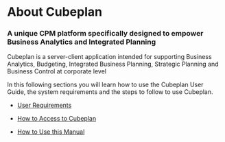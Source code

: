 # About Cubeplan
### A unique CPM platform specifically designed to empower Business Analytics and Integrated Planning
Cubeplan is a server-client application intended for supporting Business Analytics, Budgeting, Integrated Business Planning, Strategic Planning and Business Control at corporate level

In this following sections you will learn how to use the Cubeplan User Guide, the system requirements and the steps to follow to use Cubeplan.

-   [User Requirements ](/Cubeplan/User%20Requirements)

-   [How to Access to Cubeplan](Cubeplan/How%20to%20Access)
   
-   [How to Use this Manual](Cubeplan/How%20to%20Use%20this%20Manual)

<!--stackedit_data:
eyJoaXN0b3J5IjpbNDgwMTE3NDUzLC05NDQ5OTUwMzUsLTE4OT
g0NTI3MjRdfQ==
-->